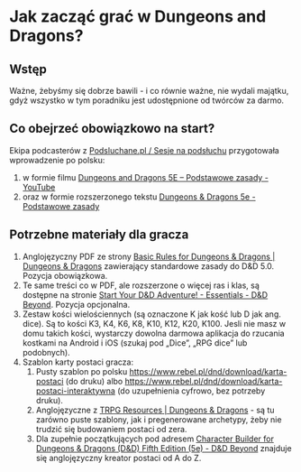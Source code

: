 # Jak zacząć grać w Dungeons and Dragons?
## Wstęp
Ważne, żebyśmy się dobrze bawili - i co równie ważne, nie wydali majątku, gdyż wszystko w tym poradniku jest udostępnione od twórców za darmo. 
## Co obejrzeć obowiązkowo na start?
Ekipa podcasterów z [Podsluchane.pl / Sesje na podsłuchu](https://www.podsluchane.pl/napodsluchu/) przygotowała wprowadzenie po polsku:
1. w formie filmu [Dungeons and Dragons 5E – Podstawowe zasady - YouTube](https://youtu.be/xgCn1Ps8pz8)
2. oraz w formie rozszerzonego tekstu [Dungeons & Dragons 5e - Podstawowe zasady](https://patronite.pl/post/10312/dungeons-dragons-5e-podstawowe-zasady)

## Potrzebne materiały dla gracza
1. Anglojęzyczny PDF ze strony [Basic Rules for Dungeons & Dragons | Dungeons & Dragons](https://dnd.wizards.com/articles/features/basicrules) zawierający standardowe zasady do D&D 5.0. Pozycja obowiązkowa.
2. Te same treści co w PDF, ale rozszerzone o więcej ras i klas, są dostępne na stronie [Start Your D&D Adventure! - Essentials - D&D Beyond](https://www.dndbeyond.com/essentials). Pozycja opcjonalna.
3. Zestaw kości wielościennych (są oznaczone K jak kość lub D jak ang. dice). Są to kości K3, K4, K6, K8, K10, K12, K20, K100. Jesli nie masz w domu takich kości, wystarczy dowolna darmowa aplikacja do rzucania kostkami na Android i iOS (szukaj pod „Dice”, „RPG dice” lub podobnych).
4. Szablon karty postaci gracza:
	1. Pusty szablon po polsku https://www.rebel.pl/dnd/download/karta-postaci (do druku) albo https://www.rebel.pl/dnd/download/karta-postaci-interaktywna (do uzupełnienia cyfrowo, bez potrzeby druku).
	2. Anglojęzyczne z [TRPG Resources | Dungeons & Dragons](https://dnd.wizards.com/products/tabletop-games/trpg-resources/trpg-resources) - są tu zarówno puste szablony, jak i pregenerowane archetypy, żeby nie trudzić się budowaniem postaci od zera.
	3. Dla zupełnie początkujących pod adresem [Character Builder for Dungeons & Dragons (D&D) Fifth Edition (5e) - D&D Beyond](https://www.dndbeyond.com/characters/builder#/) znajduje się anglojęzyczny kreator postaci od A do Z.
